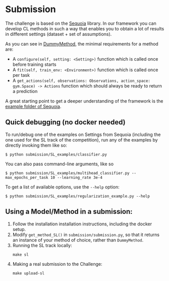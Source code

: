 # Submission

The challenge is based on the [Sequoia](https://github.com/lebrice/Sequoia) library. In our framework you can develop CL methods in such a way that enables you to obtain a lot of results in different settings (dataset + set of assumptions).

As you can see in [DummyMethod](https://github.com/fgolemo/cl-workshop-cvpr21-docker/blob/main/submission/dummy_method.py), the minimal requirements for a method are:

- A `configure(self, setting: <Setting>)` function which is called once before training starts 
- A `fit(self, train_env: <Environment>)` function which is called once per task
- A `get_actions(self, observations: Observations, action_space: gym.Space) -> Actions` function which should always be ready to return a prediction

A great starting point to get a deeper understanding of the framework is the [example folder of Sequoia](https://github.com/lebrice/Sequoia/tree/master/examples).


## Quick debugging (no docker needed)

To run/debug one of the examples on Settings from Sequoia (including the one used for the SL track of the competition), run any of the examples by directly invoking them like so:
```console
$ python submission/SL_examples/classifier.py
```

You can also pass command-line arguments, like so
```console
$ python submission/SL_examples/multihead_classifier.py --max_epochs_per_task 10 --learning_rate 3e-4
```

To get a list of available options, use the `--help` option:
```console
$ python submission/SL_examples/regularization_example.py --help
```


## Using a Model/Method in a submission:

1. Follow the installation installation instructions, including the docker setup.
2. Modify `get_method_SL()` in `submission/submission.py`, so that it returns an
   instance of your method of choice, rather than `DummyMethod`.
3. Running the SL track locally:
    ```console
    make sl
    ```
4. Making a real submission to the Challenge:
    ```console
    make upload-sl
    ```